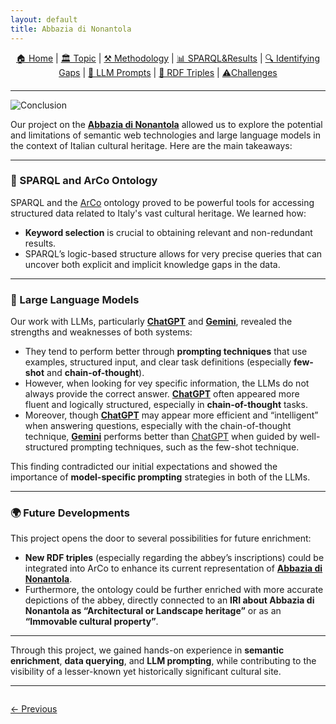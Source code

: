 ```yaml
---
layout: default
title: Abbazia di Nonantola
---
```


<div style="text-align: center; margin-bottom: 20px;">
  <a href="index.html">🏠 Home</a> |
  <a href="topic.html">🏛️ Topic</a> |
  <a href="methodology.html">⚒️ Methodology</a> |
  <a href="sparql.html">📊 SPARQL&Results</a> |
  <a href="gaps.html">🔍 Identifying Gaps</a> |
  <a href="prompts.html">💬 LLM Prompts</a> |
  <a href="rdf.html">🔗 RDF Triples</a> |
  <a href="challenges.html">⚠️Challenges</a>
</div>

---

![Conclusion](assets/images/conclusion.png)

Our project on the **[Abbazia di Nonantola](https://w3id.org/arco/resource/HistoricOrArtisticProperty/0100210793)** allowed us to explore the potential and limitations of semantic web technologies and large language models in the context of Italian cultural heritage. Here are the main takeaways:

---

### 🧠 SPARQL and ArCo Ontology

SPARQL and the [ArCo](http://wit.istc.cnr.it/arco/?lang=en) ontology proved to be powerful tools for accessing structured data related to Italy's vast cultural heritage. We learned how:
- **Keyword selection** is crucial to obtaining relevant and non-redundant results.
- SPARQL’s logic-based structure allows for very precise queries that can uncover both explicit and implicit knowledge gaps in the data.

---

### 🤖 Large Language Models

Our work with LLMs, particularly **[ChatGPT](https://chatgpt.com/)** and **[Gemini](https://gemini.google.com/app)**, revealed the strengths and weaknesses of both systems:
- They tend to perform better through **prompting techniques** that use examples, structured input, and clear task definitions (especially **few-shot** and **chain-of-thought**).
- However, when looking for vey specific information, the LLMs do not always provide the correct answer. **[ChatGPT](https://chatgpt.com/)** often appeared more fluent and logically structured, especially in **chain-of-thought** tasks.
- Moreover, though **[ChatGPT](https://chatgpt.com/)** may appear more efficient and “intelligent” when answering questions, especially with the chain-of-thought technique,  **[Gemini](https://gemini.google.com/app)** performs better than [ChatGPT](https://chatgpt.com/) when guided by well-structured prompting techniques, such as the few-shot technique. 

This finding contradicted our initial expectations and showed the importance of **model-specific prompting** strategies in both of the LLMs.

---

### 🌍 Future Developments

This project opens the door to several possibilities for future enrichment:
- **New RDF triples** (especially regarding the abbey’s inscriptions) could be integrated into ArCo to enhance its current representation of **[Abbazia di Nonantola](https://w3id.org/arco/resource/HistoricOrArtisticProperty/0100210793)**.
- Furthermore, the ontology could be further enriched with more accurate depictions of the abbey, directly connected to an **IRI about Abbazia di Nonantola as “Architectural or Landscape heritage”** or as an **“Immovable cultural property”**.


---

Through this project, we gained hands-on experience in **semantic enrichment**, **data querying**, and **LLM prompting**, while contributing to the visibility of a lesser-known yet historically significant cultural site.

<hr>
<div style="display: flex; justify-content: flex-start; margin-top: 2em;">
  <a href="challenges.html">← Previous</a>
</div>

